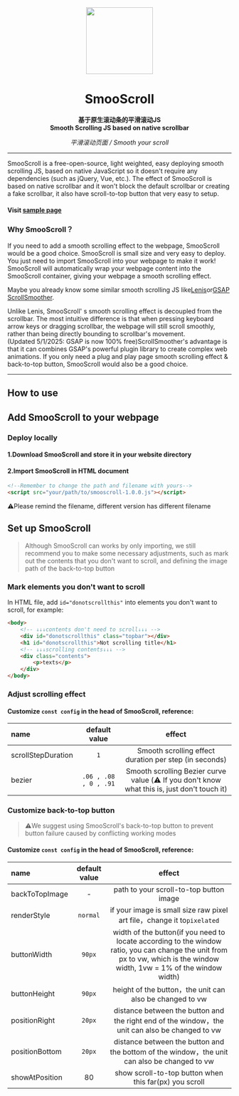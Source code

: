<div align="center">
<a href="https://shuninyu.github.io/SmooScroll">
  <img src="https://ik.imagekit.io/shunin/SmooScroll/smooscroll-logo.svg" height="150px" />
</a>

# SmooScroll

**基于原生滚动条的平滑滚动JS**<br>**Smooth Scrolling JS based on native scrollbar**

*平滑滚动页面 / Smooth your scroll*
</div>

---
SmooScroll is a free-open-source, light weighted, easy deploying smooth scrolling JS, based on native JavaScript so it doesn't require any dependencies (such as jQuery, Vue, etc.).
The effect of SmooScroll is based on native scrollbar and it won't block the default scrollbar or creating a fake scrollbar, it also have scroll-to-top button that very easy to setup.
#### Visit [sample page](https://shuninyu.github.io/SmooScroll/)

### Why SmooScroll？
If you need to add a smooth scrolling effect to the webpage, SmooScroll would be a good choice. SmooScroll is small size and very easy to deploy. You just need to import SmooScroll into your webpage to make it work!<br>SmooScroll will automatically wrap your webpage content into the SmooScroll container, giving your webpage a smooth scrolling effect.

Maybe you already know some similar smooth scrolling JS like[Lenis](https://github.com/darkroomengineering/lenis)or[GSAP ScrollSmoother](https://gsap.com/docs/v3/Plugins/ScrollSmoother/).

Unlike Lenis, SmooScroll' s smooth scrolling effect is decoupled from the scrollbar. The most intuitive difference is that when pressing keyboard arrow keys or dragging scrollbar, the webpage will still scroll smoothly, rather than being directly bounding to scrollbar's movement.<br>(Updated 5/1/2025: GSAP is now 100% free)ScrollSmoother's advantage is that it can combines GSAP's powerful plugin library to create complex web animations. If you only need a plug and play page smooth scrolling effect & back-to-top button, SmooScroll would also be a good choice.

---
## How to use
## Add SmooScroll to your webpage
### Deploy locally
#### 1.Download SmooScroll and store it in your website directory
#### 2.Import SmooScroll in HTML document
```html
<!--Remember to change the path and filename with yours-->
<script src="your/path/to/smooscroll-1.0.0.js"></script>
```
⚠️Please remind the filename, different version has different filename
## Set up SmooScroll
>Although SmooScroll can works by only importing, we still recommend you to make some necessary adjustments, such as mark out the contents that you don't want to scroll, and defining the image path of the back-to-top button
### Mark elements you don't want to scroll
In HTML file, add ```id="donotscrollthis"``` into elements you don't want to scroll, for example:
```html
<body>
    <!-- ↓↓↓contents don't need to scroll↓↓↓ -->
    <div id="donotscrollthis" class="topbar"></div>
    <h1 id="donotscrollthis">Not scrolling title</h1>
    <!-- ↓↓↓scrolling contents↓↓↓ -->
    <div class="contents">
        <p>texts</p>
    </div>
</body>
```
### Adjust scrolling effect
#### Customize ```const config``` in the head of SmooScroll, reference:

|name|default value|effect|
|:---|:---:|:---:|
|scrollStepDuration|```1```|Smooth scrolling effect duration per step (in seconds)|
|bezier|```.06 , .08 , 0 , .91```|Smooth scrolling Bezier curve value (⚠️ If you don't know what this is, just don't touch it)|
### Customize back-to-top button
>⚠️We suggest using SmooScroll's back-to-top button to prevent button failure caused by conflicting working modes

#### Customize ```const config``` in the head of SmooScroll, reference:
|name|default value|effect|
|:---|:---:|:---:|
|backToTopImage|-|path to your scroll-to-top button image|
|renderStyle|```normal```|if your image is small size raw pixel art file，change it to```pixelated```|
|buttonWidth|```90px```|width of the button(if you need to locate according to the window ratio, you can change the unit from px to vw, which is the window width, 1vw = 1% of the window width)|
|buttonHeight|```90px```|height of the button，the unit can also be changed to vw|
|positionRight|```20px```|distance between the button and the right end of the window，the unit can also be changed to vw|
|positionBottom|```20px```|distance between the button and the bottom of the window，the unit can also be changed to vw|
|showAtPosition|80|show scroll-to-top button when this far(px) you scroll|